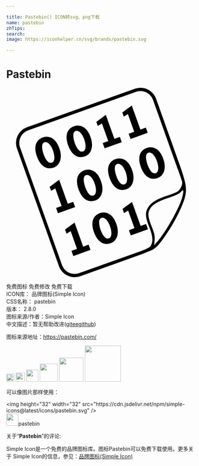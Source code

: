 ```yaml
---

title: Pastebin() ICON转svg、png下载
name: pastebin
zhTips: 
search: 
image: https://iconhelper.cn/svg/brands/pastebin.svg

---
```


# Pastebin  <small style="font-size: 60%;font-weight: 100"></small>

<div id="svg" class="svg-wrap">
<svg role="img" xmlns="http://www.w3.org/2000/svg" viewBox="0 0 24 24"><title>Pastebin icon</title><path d="M17.02 0a2.096 2.096 0 00-.723.123L2.623 5.003A2.101 2.101 0 001.35 7.69l5.324 14.916a2.101 2.101 0 002.685 1.272l7.746-2.765c.792-.307 1.345-.534 1.464-.608.543-.314.962-.817 1.964-2.334.904-1.362 1.859-3.323 2.097-4.28.24-.97.239-1.48-.502-3.675h.001l-3.147-8.82A2.102 2.102 0 0017.02 0zm-.084.414c.72-.031 1.4.403 1.657 1.12l3.147 8.82.008-.003c.271.763.497 1.415.526 1.54.102.433-.282 1.147-.737 1.35-.2.1-.71.293-1.142.429-1.397.464-2.05.879-2.458 1.548-.363.591-.315 1.18.16 2.377.462 1.142.533 1.864.225 2.4-.113.188-.301.322-1.354.733l-.002-.005-7.746 2.765a1.68 1.68 0 01-2.157-1.022L1.74 7.55a1.68 1.68 0 011.022-2.157L16.436.513c.165-.06.334-.092.5-.099zM15.9 2.25l-.708.515-.495.37.113.314.074.205.523-.316.4 1.112.403 1.123-.359.129-.337.12c.045.145.216.642.238.664l2.166-.779-.238-.663-.244.088-.443.16-.334-.93zm-3.29 1.182l-.709.515-.494.37.113.314.073.205.524-.316.4 1.112.403 1.123-.36.129-.337.121c.046.144.216.64.238.663l2.167-.778-.238-.663-.244.087-.443.16-.334-.93zM9.084 4.786a1.532 1.532 0 00-.8.223c-.732.448-.85 1.383-.332 2.558.337.776.873 1.218 1.462 1.215 1.345-.007 1.86-1.399 1.085-2.95-.307-.66-.837-1.036-1.415-1.046zm-.191.672c.168-.009.357.085.539.279.145.155.347.51.437.787.35.998.164 1.688-.414 1.546C8.854 7.93 8.21 6 8.62 5.585a.407.407 0 01.273-.127zm-3.765.75a1.532 1.532 0 00-.8.223c-.732.448-.85 1.382-.332 2.557.337.777.873 1.218 1.462 1.215 1.344-.007 1.86-1.398 1.085-2.95-.307-.66-.838-1.036-1.415-1.045zm-.192.672c.168-.01.358.085.54.278.145.155.347.51.437.787.35.999.164 1.689-.415 1.547-.6-.141-1.243-2.072-.834-2.485a.407.407 0 01.272-.127zm13.362.655a1.533 1.533 0 00-.8.223c-.732.448-.85 1.382-.332 2.558.337.776.873 1.218 1.462 1.215 1.345-.007 1.86-1.399 1.085-2.95-.307-.66-.837-1.036-1.415-1.046zm-.191.672c.168-.009.357.085.539.278.145.155.347.51.437.787.35.999.164 1.689-.414 1.547-.601-.141-1.244-2.072-.835-2.485a.407.407 0 01.273-.127zm-3.766.75a1.532 1.532 0 00-.8.222c-.73.448-.848 1.383-.331 2.558.337.776.873 1.218 1.462 1.215 1.344-.007 1.86-1.398 1.085-2.95-.307-.66-.838-1.036-1.416-1.045zm-.19.671c.167-.009.357.085.539.279.145.155.347.51.437.787.35.998.164 1.688-.415 1.547-.6-.142-1.244-2.072-.835-2.485a.408.408 0 01.273-.128zm-3.746.743a1.533 1.533 0 00-.8.223c-.732.448-.85 1.382-.332 2.557.337.777.873 1.219 1.462 1.216 1.345-.007 1.86-1.399 1.085-2.951-.307-.66-.838-1.036-1.415-1.045zm-.192.672c.169-.01.358.085.54.278.145.155.347.51.437.787.35.999.164 1.689-.414 1.547-.601-.141-1.244-2.072-.835-2.485a.407.407 0 01.272-.127zm-3.515.616l-.708.515-.495.369.113.314.074.206.524-.316.399 1.112.403 1.122-.359.13-.337.12c.045.145.216.641.238.663l2.166-.778-.238-.663-.244.088-.443.159-.334-.93zm15.664 1.33c.034 0 .049.047.064.135.023.11-.064.545-.195.957-.469 1.436-2.052 4.224-3.079 5.397l-.408.47.051-.667c.03-.567-.016-.812-.377-1.71-.496-1.263-.533-1.73-.158-2.31.341-.514 1.028-.907 2.448-1.371.72-.238 1.175-.463 1.385-.664.132-.145.207-.22.253-.235a.05.05 0 01.015-.003zm-6.429 1.477l-.708.515-.495.37.113.314.074.205.523-.316.4 1.112.403 1.123-.359.129-.337.12c.045.145.216.642.238.664l2.166-.779-.238-.662-.244.087-.443.16-.334-.93zm-3.579 1.33a1.532 1.532 0 00-.8.223c-.731.448-.849 1.382-.332 2.558.337.776.873 1.218 1.462 1.215 1.345-.007 1.86-1.399 1.086-2.95-.307-.66-.838-1.036-1.416-1.046zm-.191.672c.168-.009.358.085.54.279.144.154.346.51.437.787.35.998.164 1.688-.415 1.546-.6-.141-1.244-2.072-.835-2.485a.407.407 0 01.273-.127zm-3.515.616l-.71.515-.494.37.113.313.074.206.524-.316.4 1.112.403 1.122-.36.13-.337.12c.045.145.216.642.238.664l2.166-.779-.238-.663-.244.088-.443.16-.334-.93z"/></svg>
</div>
<detail full-name='pastebin'></detail>

<div class="detail-page">
<p>
<span><span class="badge-success badge">免费图标</span> <span class="badge-success badge">免费修改</span>  <span class="badge-success badge">免费下载</span> </span>
<br/>
<span>
ICON库：
<span class="badge-secondary badge">品牌图标(Simple Icon)</span> 
</span>
<br/>
<span>
CSS名称：
<span class="badge-secondary badge">pastebin</span> 
</span>

<br/>
<span>
版本：
<span class="badge-secondary badge">2.8.0</span> 
</span>
<br/>
<span>图标来源/作者：<span class="badge-light badge">Simple Icon</span></span> 
<br/>
<span class="zh-detail">中文描述：暂无<span class="help-link"><span>帮助改进</span>(<a href="https://gitee.com/liuwave/icon-helper/edit/master/json/brands/pastebin.json" target="_blank" rel="noopener noreferrer">gitee</a><a href="https://github.com/liuwave/icon-helper/edit/master/json/brands/pastebin.json" target="_blank" rel="noopener noreferrer">github</a></span>)</span><br/>
</p>
</div><div class="description description alert alert-light"><p>图标来源地址：<a href="https://pastebin.com/" target="_blank" rel="noopener noreferrer">https://pastebin.com/</a></p></div>
<div class="alert alert-dark">
<img height="21" width="21" src="https://cdn.jsdelivr.net/npm/simple-icons@latest/icons/pastebin.svg" />
<img height="24" width="24" src="https://cdn.jsdelivr.net/npm/simple-icons@latest/icons/pastebin.svg" />
<img height="32" width="32" src="https://cdn.jsdelivr.net/npm/simple-icons@latest/icons/pastebin.svg" />
<img height="48" width="48" src="https://cdn.jsdelivr.net/npm/simple-icons@latest/icons/pastebin.svg" />
<img height="64" width="64" src="https://cdn.jsdelivr.net/npm/simple-icons@latest/icons/pastebin.svg" />
<img height="96" width="96" src="https://cdn.jsdelivr.net/npm/simple-icons@latest/icons/pastebin.svg" />

</div>
<div>
  <p>可以像图片那样使用：    
  </p>
  <div class="alert alert-primary" style="font-size: 14px">
    &lt;img height="32" width="32" src="https://cdn.jsdelivr.net/npm/simple-icons@latest/icons/pastebin.svg" /&gt;
    <copy-btn content='<img height="32" width="32" src="https://cdn.jsdelivr.net/npm/simple-icons@latest/icons/pastebin.svg" />'></copy-btn>
  </div>
  <div class="alert alert-secondary">
    <img height="32" width="32" src="https://cdn.jsdelivr.net/npm/simple-icons@latest/icons/pastebin.svg" />pastebin
    <copy-btn content="pastebin" btn-title="复制图标名称"></copy-btn>
  </div>
</div>
<div class="icon-detail__container">
<p>关于“<b>Pastebin</b>”的评论:</p>
</div>
<Vssue title="关于“Pastebin”的评论" />
<div><p>Simple Icon是一个免费的品牌图标库。图标Pastebin可以免费下载使用。更多关于  Simple Icon的信息，参见：<a target="_blank" href="https://iconhelper.cn/brands.html">品牌图标(Simple Icon)</a>
</p></div>
